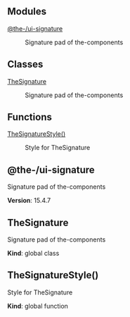 <!--- Code generated by @the-/script-doc. DO NOT EDIT. -->

## Modules

<dl>
<dt><a href="#module_@the-/ui-signature">@the-/ui-signature</a></dt>
<dd><p>Signature pad of the-components</p>
</dd>
</dl>

## Classes

<dl>
<dt><a href="#TheSignature">TheSignature</a></dt>
<dd><p>Signature pad of the-components</p>
</dd>
</dl>

## Functions

<dl>
<dt><a href="#TheSignatureStyle">TheSignatureStyle()</a></dt>
<dd><p>Style for TheSignature</p>
</dd>
</dl>

<a name="module_@the-/ui-signature"></a>

## @the-/ui-signature
Signature pad of the-components

**Version**: 15.4.7  
<a name="TheSignature"></a>

## TheSignature
Signature pad of the-components

**Kind**: global class  
<a name="TheSignatureStyle"></a>

## TheSignatureStyle()
Style for TheSignature

**Kind**: global function  
